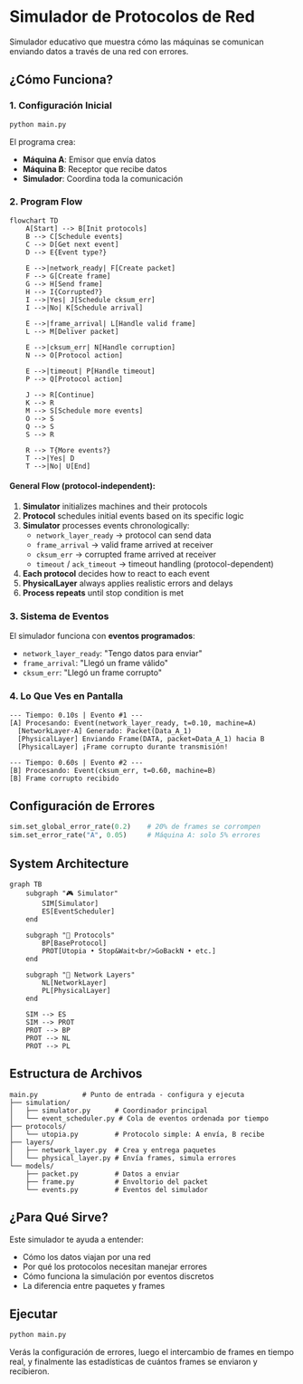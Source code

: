 # Simulador de Protocolos de Red

Simulador educativo que muestra cómo las máquinas se comunican enviando datos a través de una red con errores.

## ¿Cómo Funciona?

### 1. Configuración Inicial
```python
python main.py
```

El programa crea:
- **Máquina A**: Emisor que envía datos
- **Máquina B**: Receptor que recibe datos
- **Simulador**: Coordina toda la comunicación

### 2. Program Flow

```mermaid
flowchart TD
    A[Start] --> B[Init protocols]
    B --> C[Schedule events]
    C --> D[Get next event]
    D --> E{Event type?}

    E -->|network_ready| F[Create packet]
    F --> G[Create frame]
    G --> H[Send frame]
    H --> I{Corrupted?}
    I -->|Yes| J[Schedule cksum_err]
    I -->|No| K[Schedule arrival]

    E -->|frame_arrival| L[Handle valid frame]
    L --> M[Deliver packet]

    E -->|cksum_err| N[Handle corruption]
    N --> O[Protocol action]

    E -->|timeout| P[Handle timeout]
    P --> Q[Protocol action]

    J --> R[Continue]
    K --> R
    M --> S[Schedule more events]
    O --> S
    Q --> S
    S --> R

    R --> T{More events?}
    T -->|Yes| D
    T -->|No| U[End]
```

#### General Flow (protocol-independent):
1. **Simulator** initializes machines and their protocols
2. **Protocol** schedules initial events based on its specific logic
3. **Simulator** processes events chronologically:
   - `network_layer_ready` → protocol can send data
   - `frame_arrival` → valid frame arrived at receiver
   - `cksum_err` → corrupted frame arrived at receiver
   - `timeout` / `ack_timeout` → timeout handling (protocol-dependent)
4. **Each protocol** decides how to react to each event
5. **PhysicalLayer** always applies realistic errors and delays
6. **Process repeats** until stop condition is met

### 3. Sistema de Eventos

El simulador funciona con **eventos programados**:
- `network_layer_ready`: "Tengo datos para enviar"
- `frame_arrival`: "Llegó un frame válido"
- `cksum_err`: "Llegó un frame corrupto"

### 4. Lo Que Ves en Pantalla

```
--- Tiempo: 0.10s | Evento #1 ---
[A] Procesando: Event(network_layer_ready, t=0.10, machine=A)
  [NetworkLayer-A] Generado: Packet(Data_A_1)
  [PhysicalLayer] Enviando Frame(DATA, packet=Data_A_1) hacia B
  [PhysicalLayer] ¡Frame corrupto durante transmisión!

--- Tiempo: 0.60s | Evento #2 ---
[B] Procesando: Event(cksum_err, t=0.60, machine=B)
[B] Frame corrupto recibido
```

## Configuración de Errores

```python
sim.set_global_error_rate(0.2)    # 20% de frames se corrompen
sim.set_error_rate("A", 0.05)     # Máquina A: solo 5% errores
```

## System Architecture

```mermaid
graph TB
    subgraph "🎮 Simulator"
        SIM[Simulator]
        ES[EventScheduler]
    end

    subgraph "🔄 Protocols"
        BP[BaseProtocol]
        PROT[Utopia • Stop&Wait<br/>GoBackN • etc.]
    end

    subgraph "📡 Network Layers"
        NL[NetworkLayer]
        PL[PhysicalLayer]
    end

    SIM --> ES
    SIM --> PROT
    PROT --> BP
    PROT --> NL
    PROT --> PL
```

## Estructura de Archivos

```
main.py           # Punto de entrada - configura y ejecuta
├── simulation/
│   ├── simulator.py      # Coordinador principal
│   └── event_scheduler.py # Cola de eventos ordenada por tiempo
├── protocols/
│   └── utopia.py         # Protocolo simple: A envía, B recibe
├── layers/
│   ├── network_layer.py  # Crea y entrega paquetes
│   └── physical_layer.py # Envía frames, simula errores
└── models/
    ├── packet.py         # Datos a enviar
    ├── frame.py          # Envoltorio del packet
    └── events.py         # Eventos del simulador
```

## ¿Para Qué Sirve?

Este simulador te ayuda a entender:
- Cómo los datos viajan por una red
- Por qué los protocolos necesitan manejar errores
- Cómo funciona la simulación por eventos discretos
- La diferencia entre paquetes y frames

## Ejecutar

```bash
python main.py
```

Verás la configuración de errores, luego el intercambio de frames en tiempo real, y finalmente las estadísticas de cuántos frames se enviaron y recibieron.
